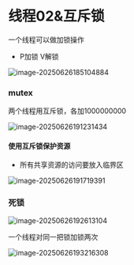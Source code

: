 # 线程02&互斥锁

一个线程可以做加锁操作

- P加锁   V解锁

![image-20250626185104884](C:\Users\LIYUFENG\AppData\Roaming\Typora\typora-user-images\image-20250626185104884.png)

### mutex

两个线程用互斥锁，各加1000000000

![image-20250626191231434](C:\Users\LIYUFENG\AppData\Roaming\Typora\typora-user-images\image-20250626191231434.png)

#### 使用互斥锁保护资源

- 所有共享资源的访问要放入临界区

![image-20250626191719391](C:\Users\LIYUFENG\AppData\Roaming\Typora\typora-user-images\image-20250626191719391.png)



### 死锁

![image-20250626192613104](C:\Users\LIYUFENG\AppData\Roaming\Typora\typora-user-images\image-20250626192613104.png)

一个线程对同一把锁加锁两次

![image-20250626193216308](C:\Users\LIYUFENG\AppData\Roaming\Typora\typora-user-images\image-20250626193216308.png)